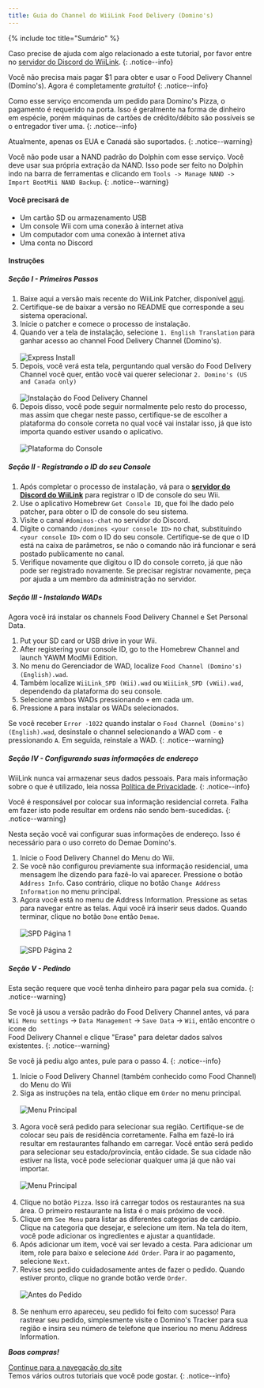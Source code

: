 ```yaml
---
title: Guia do Channel do WiiLink Food Delivery (Domino's)
---
```


{% include toc title="Sumário" %}

Caso precise de ajuda com algo relacionado a este tutorial, por favor entre no [servidor do Discord do WiiLink](https://discord.gg/wiilink-750581992223146074).
{: .notice--info}

Você não precisa mais pagar $1 para obter e usar o Food Delivery Channel (Domino's). Agora é completamente _gratuito_!
{: .notice--info}

Como esse serviço encomenda um pedido para Domino's Pizza, o pagamento é requerido na porta. Isso é geralmente na forma de dinheiro em espécie, porém máquinas de cartões de crédito/débito são possíveis se o entregador tiver uma.
{: .notice--info}

Atualmente, apenas os EUA e Canadá são suportados.
{: .notice--warning}

Você não pode usar a NAND padrão do Dolphin com esse serviço. Você deve usar sua própria extração da NAND. Isso pode ser feito no Dolphin indo na barra de ferramentas e clicando em `Tools -> Manage NAND -> Import BootMii NAND Backup`.
{: .notice--warning}

#### Você precisará de

- Um cartão SD ou armazenamento USB
- Um console Wii com uma conexão à internet ativa
- Um computador com uma conexão à internet ativa
- Uma conta no Discord

#### Instruções

##### Seção I - Primeiros Passos

1. Baixe aqui a versão mais recente do WiiLink Patcher, disponível [aqui](https://github.com/WiiLink24/WiiLink24-Patcher/tree/csharp-ver).
2. Certifique-se de baixar a versão no README que corresponde a seu sistema operacional.
3. Inicie o patcher e comece o processo de instalação.
4. Quando ver a tela de instalação, selecione `1. English Translation` para ganhar acesso ao channel Food Delivery Channel (Domino's).<br><br> ![Express Install](/images/Demae-Dominos/choose-core-channel.png)
5. Depois, você verá esta tela, perguntando qual versão do Food Delivery Channel você quer, então você vai querer selecionar `2. Domino's (US and Canada only)`<br><br> ![Instalação do Food Delivery Channel](/images/Demae-Dominos/choose-food-channel-ver.png)
6. Depois disso, você pode seguir normalmente pelo resto do processo, mas assim que chegar neste passo, certifique-se de escolher a plataforma do console correta no qual você vai instalar isso, já que isto importa quando estiver usando o aplicativo.<br><br> ![Plataforma do Console](/images/Demae-Dominos/choose-console-platform.png)

##### Seção II - Registrando o ID do seu Console

1. Após completar o processo de instalação, vá para o [**servidor do Discord do WiiLink**](https://discord.gg/wiilink-750581992223146074) para registrar o ID de console do seu Wii.
2. Use o aplicativo Homebrew `Get Console ID`, que foi lhe dado pelo patcher, para obter o ID de console do seu sistema.
3. Visite o canal `#dominos-chat` no servidor do Discord.
4. Digite o comando `/dominos <your console ID>` no chat, substituíndo `<your console ID>` com o ID do seu console. Certifique-se de que o ID está na caixa de parâmetros, se não o comando não irá funcionar e será postado publicamente no canal.
5. Verifique novamente que digitou o ID do console correto, já que não pode ser registrado novamente. Se precisar registrar novamente, peça por ajuda a um membro da administração no servidor.

##### Seção III - Instalando WADs

Agora você irá instalar os channels Food Delivery Channel e Set Personal Data.

1. Put your SD card or USB drive in your Wii.
2. After registering your console ID, go to the Homebrew Channel and launch YAWM ModMii Edition.
3. No menu do Gerenciador de WAD, localize `Food Channel (Domino's) (English).wad`.
4. Também localize `WiiLink_SPD (Wii).wad` ou `WiiLink_SPD (vWii).wad`, dependendo da plataforma do seu console.
5. Selecione ambos WADs pressionando `+` em cada um.
6. Pressione `A` para instalar os WADs selecionados.

Se você receber `Error -1022` quando instalar o `Food Channel (Domino's) (English).wad`, desinstale o channel selecionando a WAD com `-` e pressionando `A`. Em seguida, reinstale a WAD.
{: .notice--warning}

##### Seção IV - Configurando suas informações de endereço

WiiLink nunca vai armazenar seus dados pessoais. Para mais informação sobre o que é utilizado, leia nossa [Política de Privacidade](https://www.wiilink24.com/privacy-policy).
{: .notice--info}

Você é responsável por colocar sua informação residencial correta. Falha em fazer isto pode resultar em ordens não sendo bem-sucedidas.
{: .notice--warning}

Nesta seção você vai configurar suas informações de endereço. Isso é necessário para o uso correto do Demae Domino's.

1. Inicie o Food Delivery Channel do Menu do Wii.
2. Se você não configurou previamente sua informação residencial, uma mensagem lhe dizendo para fazê-lo vai aparecer. Pressione o botão `Address Info`. Caso contrário, clique no botão `Change Address Information` no menu principal.
3. Agora você está no menu de Address Information. Pressione as setas para navegar entre as telas. Aqui você irá inserir seus dados. Quando terminar, clique no botão `Done` então `Demae`.<br><br> ![SPD Página 1](/images/Demae-Dominos/spd-1.png)<br><br> ![SPD Página 2](/images/Demae-Dominos/spd-2.png)

##### Seção V - Pedindo

Esta seção requere que você tenha dinheiro para pagar pela sua comida.
{: .notice--warning}

Se você já usou a versão padrão do Food Delivery Channel antes, vá para <br>`Wii Menu settings` -> `Data Management` -> `Save Data` -> `Wii`, então encontre o ícone do <br>Food Delivery Channel e clique "Erase" para deletar dados salvos existentes.
{: .notice--warning}

Se você já pediu algo antes, pule para o passo 4.
{: .notice--info}

1. Inicie o Food Delivery Channel (também conhecido como Food Channel) do Menu do Wii
2. Siga as instruções na tela, então clique em `Order` no menu principal.<br><br> ![Menu Principal](/images/Demae-Dominos/success.png)<br><br>
3. Agora você será pedido para selecionar sua região. Certifique-se de colocar seu país de residência corretamente. Falha em fazê-lo irá resultar em restaurantes falhando em carregar. Você então será pedido para selecionar seu estado/província, então cidade. Se sua cidade não estiver na lista, você pode selecionar qualquer uma já que não vai importar.<br><br> ![Menu Principal](/images/Demae-Dominos/country-setup.png)<br><br>
4. Clique no botão `Pizza`. Isso irá carregar todos os restaurantes na sua área. O primeiro restaurante na lista é o mais próximo de você.
5. Clique em `See Menu` para listar as diferentes categorias de cardápio. Clique na categoria que desejar, e selecione um item. Na tela do item, você pode adicionar os ingredientes e ajustar a quantidade.
6. Após adicionar um item, você vai ser levado a cesta. Para adicionar um item, role para baixo e selecione `Add Order`. Para ir ao pagamento, selecione `Next`.
7. Revise seu pedido cuidadosamente antes de fazer o pedido. Quando estiver pronto, clique no grande botão verde `Order`.<br><br> ![Antes do Pedido](/images/Demae-Dominos/order.png)<br><br>
8. Se nenhum erro apareceu, seu pedido foi feito com sucesso! Para rastrear seu pedido, simplesmente visite o Domino's Tracker para sua região e insira seu número de telefone que inseriou no menu Address Information.

**_Boas compras!_**

[Continue para a navegação do site](site-navigation)<br> Temos vários outros tutoriais que você pode gostar.
{: .notice--info}
